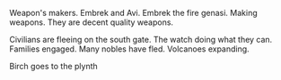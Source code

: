 Weapon's makers.  Embrek and Avi.  Embrek the fire genasi.  Making weapons. They are decent quality weapons.

Civilians are fleeing on the south gate.  The watch doing what they can.  Families engaged. Many nobles have fled.  Volcanoes expanding.

Birch goes to the plynth


